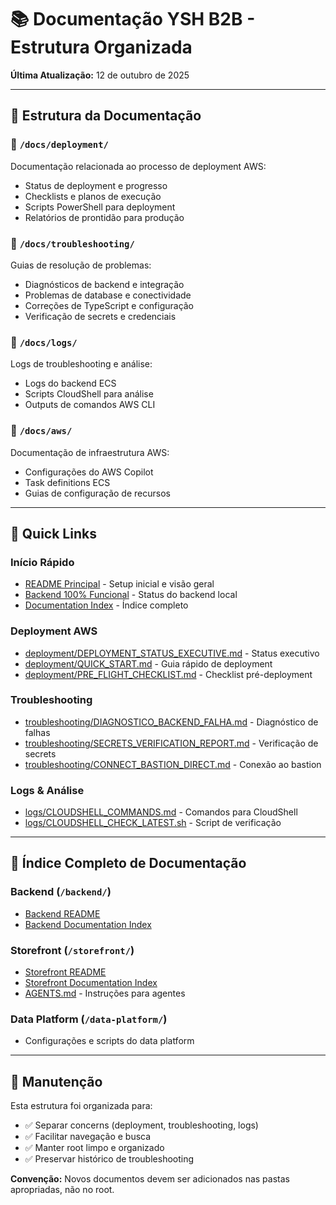 # 📚 Documentação YSH B2B - Estrutura Organizada

**Última Atualização:** 12 de outubro de 2025

---

## 📂 Estrutura da Documentação

### 📁 `/docs/deployment/`

Documentação relacionada ao processo de deployment AWS:

- Status de deployment e progresso
- Checklists e planos de execução
- Scripts PowerShell para deployment
- Relatórios de prontidão para produção

### 📁 `/docs/troubleshooting/`

Guias de resolução de problemas:

- Diagnósticos de backend e integração
- Problemas de database e conectividade
- Correções de TypeScript e configuração
- Verificação de secrets e credenciais

### 📁 `/docs/logs/`

Logs de troubleshooting e análise:

- Logs do backend ECS
- Scripts CloudShell para análise
- Outputs de comandos AWS CLI

### 📁 `/docs/aws/`

Documentação de infraestrutura AWS:

- Configurações do AWS Copilot
- Task definitions ECS
- Guias de configuração de recursos

---

## 🚀 Quick Links

### Início Rápido

- [README Principal](../README.md) - Setup inicial e visão geral
- [Backend 100% Funcional](./status-reports/BACKEND_100_FUNCIONAL.md) - Status do backend local
- [Documentation Index](../DOCUMENTATION_INDEX.md) - Índice completo

### Deployment AWS

- [deployment/DEPLOYMENT_STATUS_EXECUTIVE.md](deployment/DEPLOYMENT_STATUS_EXECUTIVE.md) - Status executivo
- [deployment/QUICK_START.md](deployment/QUICK_START.md) - Guia rápido de deployment
- [deployment/PRE_FLIGHT_CHECKLIST.md](deployment/PRE_FLIGHT_CHECKLIST.md) - Checklist pré-deployment

### Troubleshooting

- [troubleshooting/DIAGNOSTICO_BACKEND_FALHA.md](troubleshooting/DIAGNOSTICO_BACKEND_FALHA.md) - Diagnóstico de falhas
- [troubleshooting/SECRETS_VERIFICATION_REPORT.md](troubleshooting/SECRETS_VERIFICATION_REPORT.md) - Verificação de secrets
- [troubleshooting/CONNECT_BASTION_DIRECT.md](troubleshooting/CONNECT_BASTION_DIRECT.md) - Conexão ao bastion

### Logs & Análise

- [logs/CLOUDSHELL_COMMANDS.md](logs/CLOUDSHELL_COMMANDS.md) - Comandos para CloudShell
- [logs/CLOUDSHELL_CHECK_LATEST.sh](logs/CLOUDSHELL_CHECK_LATEST.sh) - Script de verificação

---

## 📖 Índice Completo de Documentação

### Backend (`/backend/`)

- [Backend README](../backend/README.md)
- [Backend Documentation Index](../backend/DOCUMENTATION_INDEX.md)

### Storefront (`/storefront/`)

- [Storefront README](../storefront/README.md)
- [Storefront Documentation Index](../storefront/DOCUMENTATION_INDEX.md)
- [AGENTS.md](../storefront/AGENTS.md) - Instruções para agentes

### Data Platform (`/data-platform/`)

- Configurações e scripts do data platform

---

## 🔧 Manutenção

Esta estrutura foi organizada para:

- ✅ Separar concerns (deployment, troubleshooting, logs)
- ✅ Facilitar navegação e busca
- ✅ Manter root limpo e organizado
- ✅ Preservar histórico de troubleshooting

**Convenção:** Novos documentos devem ser adicionados nas pastas apropriadas, não no root.

